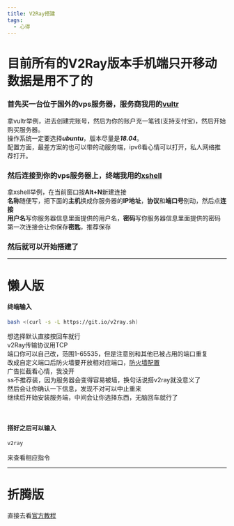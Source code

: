 ```yaml
---
title: V2Ray搭建
tags:
  - 心得
---
```


# 目前所有的V2Ray版本手机端只开移动数据是用不了的

### 首先买一台位于国外的vps服务器，服务商我用的[vultr](https://my.vultr.com)

拿vultr举例，进去创建完账号，然后为你的账户充一笔钱(支持支付宝)，然后开始购买服务器。  
操作系统一定要选择***ubuntu***，版本尽量是***18.04***。  
配置方面，最差方案的也可以带的动服务端，ipv6看心情可以打开，私人网络推荐打开。

### 然后连接到你的vps服务器上，终端我用的[xshell](https://www.netsarang.com/en/xshell)

拿xshell举例，在当前窗口按**Alt+N**新建连接  
**名称**随便写，把下面的**主机**换成你服务器的**IP地址**，**协议**和**端口号**别动，然后点**连接**  
**用户名**写你服务器信息里面提供的用户名，**密码**写你服务器信息里面提供的密码  
第一次连接会让你保存**密匙**，推荐保存

### 然后就可以开始搭建了

***

# 懒人版

#### 终端输入
```bash
bash <(curl -s -L https://git.io/v2ray.sh)
```

想选择默认直接按回车就行  
v2Ray传输协议用TCP  
端口你可以自己改，范围1-65535，但是注意别和其他已被占用的端口重复  
改成自定义端口后防火墙要开放相对应端口，[防火墙配置](https://ba1oretto.github.io/_posts/2021-05-12-firewall)  
广告拦截看心情，我没开  
ss不推荐装，因为服务器会变得容易被墙，换句话说搭v2ray就没意义了  
然后会让你确认一下信息，发现不对可以中止重来  
继续后开始安装服务端，中间会让你选择东西，无脑回车就行了  

<br>

#### 搭好之后可以输入
```bash
v2ray
```
来查看相应指令

***

# 折腾版

直接去看[官方教程](https://toutyrater.github.io)

